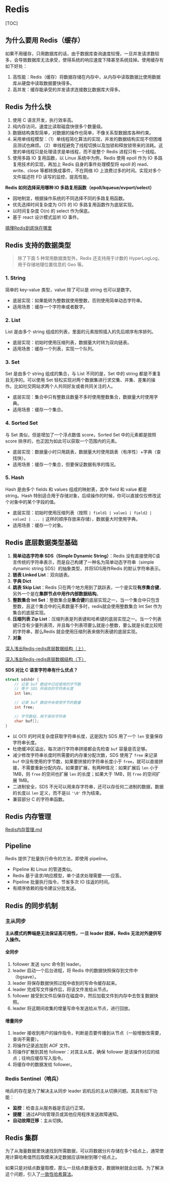 # Redis

[TOC]

## 为什么要用 Redis（缓存）

如果不用缓存，只用数据库的话，由于数据库查询速度较慢，一旦并发请求数较多，会导致数据库无法承受，使得系统的响应速度下降甚至系统挂掉。使用缓存有如下好处：

1. 高性能：Redis（缓存）将数据存储在内存中，从内存中读取数据比使用数据库从硬盘中读取数据要快得多。
2. 高并发：缓存能承受的并发请求连接数比数据库大得多。

## Redis 为什么快

1. 使用 C 语言开发，执行效率高。
2. 纯内存访问，速度比读取磁盘快很多个数量级。
3. 数据结构类型简单，对数据的操作也简单，不像关系型数据库各种约束。
4. 采用单线程模型：（1）单线程简化算法的实现，并发的数据结构实现不但困难且测试也麻烦。（2）单线程避免了线程切换以及加锁和释放锁带来的消耗。这里的单线程只是处理请求是单线程，而不是整个 Redis 进程只有一个线程。
5. 使用多路 IO 复用函数，以 Linux 系统中为例，Redis 使用 epoll 作为 IO 多路复用技术的实现，再加上 Redis 自身的事件处理模型将 epoll 的 read、write、close 等都转换成事件，不在网络 IO 上浪费过多的时间。实现对多个文件描述符 FD 读写的监控，提高性能。

**Redis 如何选择采用哪种 IO 多路复用函数（epoll/kqueue/evport/select）**

- 因地制宜，根据操作系统的不同选择不同的多路复用函数。
- 优先选择时间复杂度为 O(1) 的 IO 多路复用函数作为底层实现。
- 以时间复杂度 O(n) 的 select 作为保底。
- 基于 react 设计模式监听 IO 事件。

[搞懂Redis到底快在哪里](https://mp.weixin.qq.com/s?__biz=MjM5NTY1MjY0MQ==&mid=2650745383&idx=3&sn=c7546a9ad8d23a51505f332d428fec34&chksm=befebf698989367ffff100dcde67785d1fbeceff4c814fba2a93443c967d39775b58cd78c92f&mpshare=1&scene=1&srcid=#rd)

## Redis 支持的数据类型

> 除了下面 5 种常用数据类型外，Redis 还支持用于计数的 HyperLogLog，用于存储地理位置信息的 Geo 等。

### 1. String

简单的 key-value 类型，value 除了可以是 string 也可以是数字。

- 底层实现：如果能转为整数就使用整数，否则使用简单动态字符串。
- 适用场景：缓存一个字符串或者数字。

### 2. List

List 是由多个 string 组成的列表，里面的元素按照插入的先后顺序有序排列。

- 底层实现：初始时使用压缩列表，数据量大时转为双向链表。
- 适用场景：缓存一个列表，实现一个队列。

### 3. Set

Set 是由多个 string 组成的集合，与 List 不同的是，Set 中的 string 都是不重复且无序的。可以使用 Set 轻松实现对两个数据集进行求交集、并集、差集的操作。比如社交网站求两个人共同好友或者共同关注的人。

- 底层实现：集合中只有整数且数量不多时使用整数集合，数据量大时使用字典。
- 适用场景：缓存一个集合。

### 4. Sorted Set

与 Set 类似，但是增加了一个浮点数值 score，Sorted Set 中的元素都是按照 score 排序的，也正因为如此可以获取一个范围内的元素。

- 底层实现：数据量小时只用跳表，数据量大时使用跳表（有序性）+字典（查找快）。
- 适用场景：缓存一个集合，但要保证数据有序的情况。

### 5. Hash

Hash 是由多个 fields 和 values 组成的映射表，其中 field 和 value 都是 string。Hash 特别适合用于存储对象，后续操作的时候，你可以直接仅仅修改这个对象中的某个字段的值。

- 底层实现：初始时使用压缩列表（按照 `| field1 | value1 | field2 | value2 | ... |` 这样的顺序存放来存储），数据量大时使用字典。
- 适用场景：缓存一个对象。

## Redis 底层数据类型基础

1. **简单动态字符串 SDS（Simple Dynamic String）**：Redis 没有直接使用C语言传统的字符串表示，而是自己构建了一种名为简单动态字符串（simple dynamic string SDS）的抽象类型，并将SDS用作Redis 的默认字符串表示。
2. **链表 Linked List**：双向链表。
3. **字典 Dict**
4. **跳表 Skip List**：Redis 只在两个地方用到了跳跃表，一个是实现**有序集合键**，另外一个是在**集群节点中用作内部数据结构**。
5. **整数集合 Int Set**：整数集合是**集合键**的底层实现之一，当一个集合中只包含整数，且这个集合中的元素数量不多时，redis就会使用整数集合 Int Set 作为集合的底层实现。
6. **压缩列表 Zip List**：压缩列表是列表键和哈希键的底层实现之一。当一个列表键只含有少量列表项，并且每个列表项要么就是小整数，要么就是长度比较短的字符串，那么Redis 就会使用压缩列表来做列表键的底层实现。
7. **对象**

[深入浅出Redis-redis底层数据结构（上）](https://www.cnblogs.com/jaycekon/p/6227442.html)

[深入浅出Redis-redis底层数据结构（下）](https://www.cnblogs.com/jaycekon/p/6277653.html)

**SDS 对比 C 语言字符串有什么优点？**

```c
struct sdshdr {
    // 记录 buf 数组中已经使用的字节数
    // 等于 SDS 所保存的字符串长度
    int len;

    // 记录 buf 数组中未使用字节的数量
    int free;

    // 字节数组，用于保存字符串
    char buf[];
}
```

- 以 O(1) 的时间复杂度获取字符串长度，这是因为 SDS 用了一个 `len` 变量保存字符串长度。
- 杜绝缓冲区溢出，每次进行字符串拼接都会先检查 `buf` 容量是否足够。
- 减少修改字符串长度时所需要的内存重分配次数，SDS 使用了 `free` 来记录 `buf` 中没有使用的字节数，如果要拼接的字符串长度小于 `free`，就可以直接拼接，不需要重新分配内存。如果要扩展，有两种情况：如果扩展后 `len` 小于 1MB，则 `free` 的空间也扩展 `len` 的长度；如果大于 1MB，则 `free` 的空间扩展 1MB。
- 二进制安全，SDS 不光可以用来存字符串，还可以存任何二进制的数据，数据的长度以 `len` 定义，而不是以 `'\0'` 作为结束。
- 兼容部分 C 的字符串函数。

## Redis 内存管理

[Redis内存管理.md](Redis内存管理.md)

## Pipeline

Redis 提供了批量执行命令的方法，即使用 pipeline。

- Pipeline 和 Linux 的管道类似。
- Redis 基于请求/响应模型，单个请求处理需要一一应答。
- Pipeline 批量执行指令，节省多次 IO 往返的时间。
- 有顺序依赖的指令建议分批发送。

## Redis 的同步机制

### 主从同步

**主从模式的弊端是无法保证高可用性，一旦 leader 挂掉，Redis 无法对外提供写入操作。**

#### 全同步

1. follower 发送 sync 命令到 leader。
2. leader 启动一个后台进程，将 Redis 中的数据快照保存到文件中（bgsave）。
3. leader 将保存数据快照过程中收到的写命令缓存起来。
4. leader 完成写文件操作后，将该文件发给从节点。
5. follower 接受到文件后保存在磁盘中，然后加载文件到内存中去恢复数据快照。
6. leader 将这期间收集的增量写命令发送给从节点，进行回放。

#### 增量同步

1. leader 接收到用户的操作指令，判断是否要传播到从节点（一般增删改需要，查询不需要）。
2. 将操作记录追加到 AOF 文件。
3. 将操作扩散到其他 follower：对其主从库，确保 follower 是该操作对应的结点；往响应缓存写入指令。
4. 将缓存中的数据发给 follower。

### Redis Sentinel（哨兵）

哨兵的存在是为了解决主从同步 leader 宕机后的主从切换问题。其具有如下功能：

- **监控**：检查主从服务器是否运行正常。
- **提醒**：通过API向管理员或其他应用程序发送故障通知。
- **自动故障迁移**：主从切换。

## Redis 集群

为了从海量数据里快速找到所需数据，可以将数据分片存储在多个结点上，通常使用计算哈希值然后取模来决定数据应该映射到哪个结点上。

如果只是对结点数量取模，那么一旦结点数量改变，数据映射就会出错。为了解决这个问题，引入了[一致性哈希算法](../数据结构与算法/一致性哈希算法.md)。
